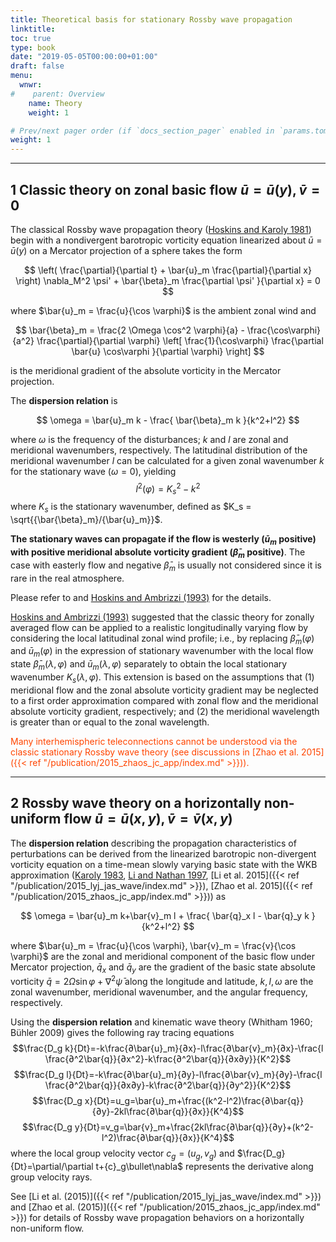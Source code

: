 ```yaml
---
title: Theoretical basis for stationary Rossby wave propagation
linktitle: 
toc: true
type: book
date: "2019-05-05T00:00:00+01:00"
draft: false
menu:
  wnwr:
#    parent: Overview
    name: Theory
    weight: 1

# Prev/next pager order (if `docs_section_pager` enabled in `params.toml`)
weight: 1
---
```


-------------

## 1 Classic theory on zonal basic flow $\bar{u} = \bar{u}(y), \bar{v} = 0$

The classical Rossby wave propagation theory ([Hoskins and Karoly 1981](https://doi.org/10.1175/1520-0469(1981)038<1179:TSLROA>2.0.CO;2)) begin with a nondivergent barotropic vorticity equation linearized about $\bar{u} = \bar{u}(y)$ on a Mercator projection of a sphere takes the form

$$ \left(  \frac{\partial}{\partial t} + \bar{u}_m \frac{\partial}{\partial x} \right) \nabla_M^2 \psi' + \bar{\beta}_m \frac{\partial \psi' }{\partial x} = 0 $$

where $\bar{u}_m = \frac{u}{\cos \varphi}$ is the ambient zonal wind and

$$
\bar{\beta}_m = \frac{2 \Omega \cos^2 \varphi}{a} - \frac{\cos\varphi}{a^2} \frac{\partial}{\partial \varphi} \left[ \frac{1}{\cos\varphi} \frac{\partial \bar{u} \cos\varphi }{\partial \varphi} \right]
$$

is the meridional gradient of the absolute vorticity in the Mercator projection.

The **dispersion relation** is

$$ \omega = \bar{u}_m k - \frac{ \bar{\beta}_m k }{k^2+l^2} $$

where $\omega$ is the frequency of the disturbances; $k$  and $l$ are zonal and meridional wavenumbers, respectively. The latitudinal distribution of the meridional wavenumber $l$ can be calculated for a given zonal wavenumber $k$ for the stationary wave ($\omega =0$), yielding
$$ l^2(\varphi) = K_s^2 - k^2$$
where $K_s$ is the stationary wavenumber, defined as $K_s = \sqrt{{\bar{\beta}_m}/{\bar{u}_m}}$.

**The stationary waves can propagate if the flow is westerly ($\bar{u}_m$ positive) with positive meridional absolute vorticity gradient ($\bar{\beta}_m$ positive)**. The case with easterly flow and negative $\bar{\beta}_m$ is usually not considered since it is rare in the real atmosphere.



Please refer to  and [Hoskins and Ambrizzi (1993)](https://doi.org/10.1175/1520-0469(1993)050<1661:RWPOAR>2.0.CO;2) for the details.

[Hoskins and Ambrizzi (1993)](https://doi.org/10.1175/1520-0469(1993)050<1661:RWPOAR>2.0.CO;2) suggested that the classic theory for zonally averaged flow can be applied to a realistic longitudinally varying flow by considering the local latitudinal zonal wind profile; i.e., by replacing $\bar{\beta}_m(\varphi)$ and $\bar{u}_m(\varphi)$ in the expression of stationary wavenumber with the local flow state $\bar{\beta}_m(\lambda, \varphi)$ and $\bar{u}_m(\lambda, \varphi)$ separately to obtain the local stationary wavenumber $K_s(\lambda, \varphi)$. This extension is based on the assumptions that (1) meridional flow and the zonal absolute vorticity gradient may be neglected to a first order approximation compared with zonal flow and the meridional absolute vorticity gradient, respectively; and (2) the meridional wavelength is greater than or equal to the zonal wavelength.


<span style="color:ORANGERED">Many interhemispheric teleconnections cannot be understood via the classic stationary Rossby wave theory (see discussions in [Zhao et al. 2015]({{< ref "/publication/2015_zhaos_jc_app/index.md" >}})).</span>

-------------

## 2 Rossby wave theory on a horizontally non-uniform flow $\bar{u} = \bar{u}(x, y), \bar{v} = \bar{v}(x, y)$

The **dispersion relation** describing the propagation characteristics of perturbations can be derived from the linearized barotropic non-divergent vorticity equation on a time-mean slowly varying basic state with the WKB approximation ([Karoly 1983](https://doi.org/10.1016/0377-0265(83)90013-1), [Li and Nathan 1997](https://doi.org/10.1175/1520-0469(1997)054<0332:EOLFTF>2.0.CO;2), [Li et al. 2015]({{< ref "/publication/2015_lyj_jas_wave/index.md" >}}), [Zhao et al. 2015]({{< ref "/publication/2015_zhaos_jc_app/index.md" >}})) as

$$ \omega = \bar{u}_m k+\bar{v}_m l + \frac{ \bar{q}_x l - \bar{q}_y k }{k^2+l^2} $$

where $\bar{u}_m = \frac{u}{\cos \varphi}, \bar{v}_m = \frac{v}{\cos \varphi}$ are the zonal and meridional component of the basic flow under Mercator projection, $\bar{q}_x$ and $\bar{q}_y$ are the gradient of the basic state absolute vorticity $\bar{q}=2\Omega \sin⁡ \varphi + \nabla^2 \bar{\psi}$ along the longitude and latitude, $k, l, \omega$ are the zonal wavenumber, meridional wavenumber, and the angular frequency, respectively.

Using the **dispersion relation** and kinematic wave theory (Whitham 1960; Bühler 2009) gives the following ray tracing equations
$$\frac{D_g k}{Dt}=-k\frac{∂\bar{u}_m}{∂x}-l\frac{∂\bar{v}_m}{∂x}-\frac{l \frac{∂^2\bar{q}}{∂x^2}-k\frac{∂^2\bar{q}}{∂x∂y}}{K^2}$$
$$\frac{D_g l}{Dt}=-k\frac{∂\bar{u}_m}{∂y}-l\frac{∂\bar{v}_m}{∂y}-\frac{l \frac{∂^2\bar{q}}{∂x∂y}-k\frac{∂^2\bar{q}}{∂y^2}}{K^2}$$
$$\frac{D_g x}{Dt}=u_g=\bar{u}_m+\frac{(k^2-l^2)\frac{∂\bar{q}}{∂y}-2kl\frac{∂\bar{q}}{∂x}}{K^4}$$
$$\frac{D_g y}{Dt}=v_g=\bar{v}_m+\frac{2kl\frac{∂\bar{q}}{∂y}+(k^2-l^2)\frac{∂\bar{q}}{∂x}}{K^4}$$
where the local group velocity vector ${c}_g=\left(u_g,v_g\right)$ and $\frac{D_g}{Dt}=\partial/\partial t+{c}_g\bullet\nabla$ represents the derivative along group velocity rays.

See [Li et al. (2015)]({{< ref "/publication/2015_lyj_jas_wave/index.md" >}}) and [Zhao et al. (2015)]({{< ref "/publication/2015_zhaos_jc_app/index.md" >}}) for details of Rossby wave propagation behaviors on a horizontally non-uniform flow.
